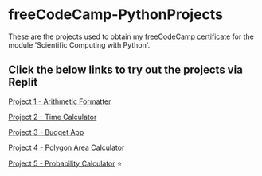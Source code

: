# freeCodeCamp-PythonProjects

These are the projects used to obtain my [freeCodeCamp certificate](https://www.freecodecamp.org/certification/fccc853331e-8d63-4074-bf4c-51bbb9c1e863/scientific-computing-with-python-v7) for the module 'Scientific Computing with Python'.

## Click the below links to try out the projects via Replit

[Project 1 - Arithmetic Formatter](https://replit.com/@geerma/boilerplate-arithmetic-formatter)

[Project 2 - Time Calculator](https://replit.com/@geerma/boilerplate-time-calculator)

[Project 3 - Budget App](https://replit.com/@geerma/boilerplate-budget-app)

[Project 4 - Polygon Area Calculator](https://replit.com/@geerma/boilerplate-polygon-area-calculator)

[Project 5 - Probability Calculator](https://replit.com/@geerma/boilerplate-probability-calculator) :star:
